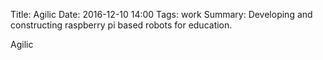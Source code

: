 Title: Agilic
Date: 2016-12-10 14:00
Tags: work
Summary: Developing and constructing raspberry pi based robots for education.

Agilic